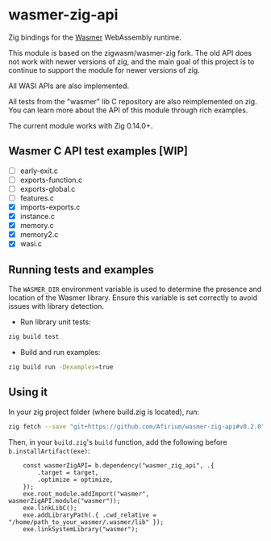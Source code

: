 # wasmer-zig-api

Zig bindings for the [Wasmer](https://github.com/wasmerio/wasmer/tree/main/lib/c-api) WebAssembly runtime.

This module is based on the zigwasm/wasmer-zig fork. The old API does not work with newer versions of zig, and the main goal of this project is to continue to support the module for newer versions of zig.

All WASI APIs are also implemented.

All tests from the "wasmer" lib C repository are also reimplemented on zig. You can learn more about the API of this module through rich examples.

The current module works with Zig 0.14.0+.

## Wasmer C API test examples [WIP]

- [ ] early-exit.c
- [ ] exports-function.c
- [ ] exports-global.c
- [ ] features.c
- [x] imports-exports.c
- [x] instance.c
- [x] memory.c
- [x] memory2.c
- [x] wasi.c

## Running tests and examples

The `WASMER_DIR` environment variable is used to determine the presence and location of the Wasmer library. Ensure this variable is set correctly to avoid issues with library detection.

- Run library unit tests:
```bash
zig build test
```

- Build and run examples:
```bash
zig build run -Dexamples=true
```

## Using it

In your zig project folder (where build.zig is located), run:

```bash
zig fetch --save "git+https://github.com/Afirium/wasmer-zig-api#v0.2.0"
```

Then, in your `build.zig`'s `build` function, add the following before
`b.installArtifact(exe)`:

```zig 
    const wasmerZigAPI= b.dependency("wasmer_zig_api", .{
        .target = target,
        .optimize = optimize,
    });
    exe.root_module.addImport("wasmer", wasmerZigAPI.module("wasmer"));
    exe.linkLibC();
    exe.addLibraryPath(.{ .cwd_relative = "/home/path_to_your_wasmer/.wasmer/lib" });
    exe.linkSystemLibrary("wasmer");
```
